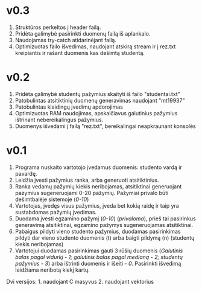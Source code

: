# v0.3

1. Struktūros perkeltos į header failą.
2. Pridėta galimybė pasirinkti duomenų failą iš aplankalo.
3. Naudojamas try-catch atidarinėjant failą.
4. Optimizuotas failo išvedimas, naudojant atskirą stream ir į rez.txt kreipiantis ir rašant duomenis kas dešimtą studentą. 

# v0.2

1. Pridėta galimybė studentų pažymius skaityti iš failo "studentai.txt"
2. Patobulintas atsitiktinių duomenų generavimas naudojant "mt19937"
3. Patobulintas klaidingų įvedimų apdorojimas
4. Optimizuotas RAM naudojimas, apskaičiavus galutinius pažymius ištrinant nebereikalingus pažymius.
5. Duomenys išvedami į failą "rez.txt", bereikalingai neapkraunant konsolės

# v0.1
1.  Programa nuskaito vartotojo įvedamus duomenis: studento vardą ir pavardę.
2.  Leidžia įvesti pažymius ranka, arba generuoti atsitiktinius.
3.  Ranka vedamų pažymių kiekis neribojamas, atsitiktinai generuojant pazymius sugeneruojami 0-20 pažymių. Pažymiai privalo būti dešimtbalėje sistemoje (_0-10_)
4.  Vartotojas, įvedęs visus pažymius, įveda bet kokią raidę ir taip yra sustabdomas pažymių įvedimas.
5.  Duodama įvesti egzamino pažymį (_0-10_) (_privaloma_), prieš tai pasirinkus generavimą atsitiktinai, egzamino pažymys sugeneruojamas atsitiktinai.
6.  Pabaigus pildyti vieno studento pažymius, duodamas pasirinkimas pildyti dar vieno studento duomenis (t) arba baigti pildymą (n) (studentų kiekis neribojamas)
7.  Vartotojui duodamas pasirinkimas gauti 3 rūšių duomenis (_Galutinis balas pagal vidurkį - 1; galutinis balas pagal medianą - 2; studentų pažymius - 3_) arba ištrinti duomenis ir išeiti - _0_. Pasirinkti išvedimą leidžiama neribotą kiekį kartų.

Dvi versijos: 1. naudojant C masyvus 2. naudojant vektorius
